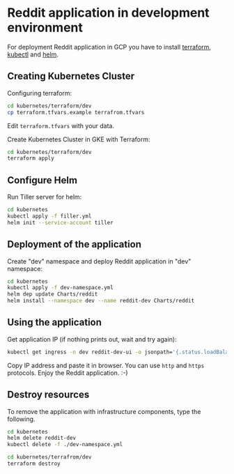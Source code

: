 # Reddit application in development environment

For deployment Reddit application in GCP you have to install
[terraform](https://www.terraform.io/intro/getting-started/install.html),
[kubectl](https://kubernetes.io/docs/tasks/tools/install-kubectl/) and
[helm](https://docs.helm.sh/using_helm/#installing-helm).

## Creating Kubernetes Cluster

Configuring terraform:

```bash
cd kubernetes/terraform/dev
cp terraform.tfvars.example terrafrom.tfvars
```

Edit `terraform.tfvars` with your data.

Create Kubernetes Cluster in GKE with Terraform:

```bash
cd kubernetes/terraform/dev
terraform apply
```

## Configure Helm

Run Tiller server for helm:

```bash
cd kubernetes
kubectl apply -f filler.yml
helm init --service-account tiller
```

## Deployment of the application

Create "dev" namespace and deploy Reddit application in "dev" namespace:

```bash
cd kubernetes
kubectl apply -f dev-namespace.yml
helm dep update Charts/reddit
helm install --namespace dev --name reddit-dev Charts/reddit
```

## Using the application

Get application IP (if nothing prints out, wait and try again):

```bash
kubectl get ingress -n dev reddit-dev-ui -o jsonpath='{.status.loadBalancer.ingress[0].ip}'
```

Copy IP address and paste it in browser. You can use `http` and `https` protocols. Enjoy the Reddit application. :-)

## Destroy resources

To remove the application with infrastructure components, type the following.

```bash
cd kubernetes
helm delete reddit-dev
kubectl delete -f ./dev-namespace.yml
```

```bash
cd kubernetes/terrafrom/dev
terraform destroy
```

